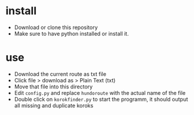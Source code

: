 # install

- Download or clone this repository
- Make sure to have python installed or install it.

# use

- Download the current route as txt file
- Click file > download as > Plain Text (txt)
- Move that file into this directory
- Edit `config.py` and replace `hundoroute` with the actual name of the file
- Double click on `korokfinder.py` to start the programm, it should output all missing and duplicate koroks
